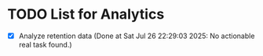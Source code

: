 # TODO List for Analytics

- [x] Analyze retention data  (Done at Sat Jul 26 22:29:03 2025: No actionable real task found.)
